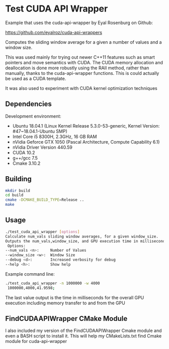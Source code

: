 # Test CUDA API Wrapper

Example that uses the cuda-api-wrapper by Eyal Rosenburg on Github:<br>
 
https://github.com/eyalroz/cuda-api-wrappers

Computes the sliding window average for a given a number of values and a window size.

This was used mainly for trying out newer C++11 features such as smart pointers and move semantics with CUDA. 
The CUDA memory allocation and deallocation is done more robustly 
using the RAII method, rather than manually, thanks to the cuda-api-wrapper functions. 
This is could actually be used as a CUDA template.

It was also used to experiment with CUDA kernel optimization techniques

## Dependencies

Development environment:
- Ubuntu 18.04.1 (Linux Kernel Release 5.3.0-53-generic, Kernel Version: #47~18.04.1-Ubuntu SMP)
- Intel Core i5 8300H, 2.3GHz, 16 GB RAM
- nVidia Geforce GTX 1050 (Pascal Architecture, Compute Capability 6.1)
- nVidia Driver Version 440.59
- CUDA 10.2
- g++/gcc 7.5
- Cmake 3.10.2

## Building

```bash
mkdir build
cd build
cmake -DCMAKE_BUILD_TYPE=Release ..
make
```

## Usage

```bash
./test_cuda_api_wrapper [options]
Calculate num_vals sliding window averages, for a given window_size.
Outputs the num_vals,window_size, and GPU execution time in milliseconds
 Options:
--num_vals <n>:     Number of Values
--window_size <w>:  Window Size
--debug <d>:        Increased verbosity for debug
--help <h>:         Show help
```

Example command line:

```bash
./test_cuda_api_wrapper -n 1000000 -w 4000
 1000000,4000,41.9598;
```

The last value output is the time in milliseconds for the overall GPU execution including memory transfer to and from the GPU

## FindCUDAAPIWrapper CMake Module
I also included my version of the FindCUDAAPIWrapper Cmake module and even a BASH script to install it. This will help my CMakeLists.txt find
Cmake module for cuda-api-wrapper
